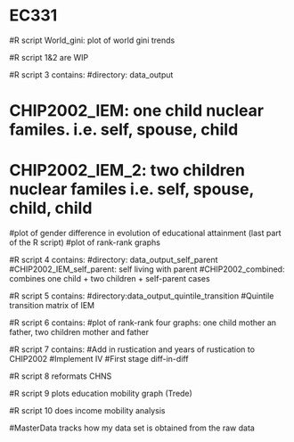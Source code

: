 # EC331
#R script World_gini: plot of world gini trends

#R script 1&2 are WIP

#R script 3 contains: 
#directory: data_output
# CHIP2002_IEM: one child nuclear familes. i.e. self, spouse, child
# CHIP2002_IEM_2: two children nuclear familes i.e. self, spouse, child, child
#plot of gender difference in evolution of educational attainment (last part of the R script)
#plot of rank-rank graphs

#R script 4 contains:
#directory: data_output_self_parent
#CHIP2002_IEM_self_parent: self living with parent
#CHIP2002_combined: combines one child + two children + self-parent cases


#R script 5 contains:
#directory:data_output_quintile_transition
#Quintile transition matrix of IEM

#R script 6 contains:
#plot of rank-rank four graphs: one child mother an father, two children mother and father

#R script 7 contains:
#Add in rustication and years of rustication to CHIP2002
#Implement IV
#First stage diff-in-diff

#R script 8 reformats CHNS

#R script 9 plots education mobility graph (Trede)

#R script 10 does income mobility analysis

#MasterData tracks how my data set is obtained from the raw data
